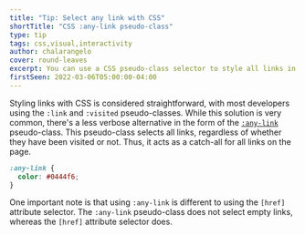 ```yaml
---
title: "Tip: Select any link with CSS"
shortTitle: "CSS :any-link pseudo-class"
type: tip
tags: css,visual,interactivity
author: chalarangelo
cover: round-leaves
excerpt: You can use a CSS pseudo-class selector to style all links in a page, without worrying if they have been visited or not.
firstSeen: 2022-03-06T05:00:00-04:00
---
```


Styling links with CSS is considered straightforward, with most developers using the `:link` and `:visited` pseudo-classes. While this solution is very common, there's a less verbose alternative in the form of the [`:any-link`](https://developer.mozilla.org/en-US/docs/Web/CSS/:any-link) pseudo-class. This pseudo-class selects all links, regardless of whether they have been visited or not. Thus, it acts as a catch-all for all links on the page.

```css
:any-link {
  color: #0444f6;
}
```

One important note is that using `:any-link` is different to using the `[href]` attribute selector. The `:any-link` pseudo-class does not select empty links, whereas the `[href]` attribute selector does.
